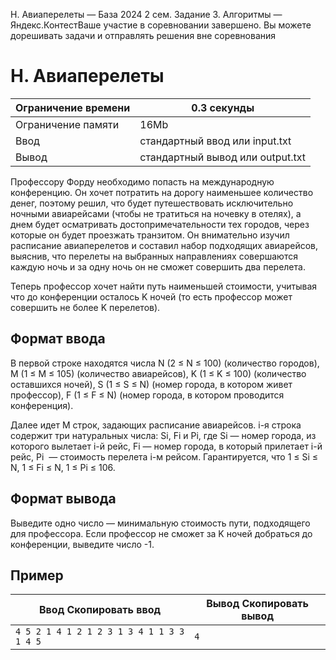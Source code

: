  H. Авиаперелеты — База 2024 2 сем. Задание 3\. Алгоритмы — Яндекс.КонтестВаше участие в соревновании завершено. Вы можете дорешивать задачи и отправлять решения вне соревнования



H. Авиаперелеты
===============




| Ограничение времени | 0\.3 секунды |
| --- | --- |
| Ограничение памяти | 16Mb |
| Ввод | стандартный ввод или input.txt |
| Вывод | стандартный вывод или output.txt |





Профессору Форду необходимо попасть на международную конференцию. Он хочет потратить на дорогу наименьшее количество денег,
 поэтому решил, что будет путешествовать исключительно ночными авиарейсами (чтобы не тратиться на ночевку в отелях), а днем
 будет осматривать достопримечательности тех городов, через которые он будет проезжать транзитом. Он внимательно изучил расписание
 авиаперелетов и составил набор подходящих авиарейсов, выяснив, что перелеты на выбранных направлениях совершаются каждую ночь
 и за одну ночь он не сможет совершить два перелета.
 

Теперь профессор хочет найти путь наименьшей стоимости, учитывая что до конференции осталось K ночей (то есть профессор может совершить не более K перелетов).
 



Формат ввода
------------



В первой строке находятся числа N (2 ≤ N ≤ 100\) (количество городов), M (1 ≤ M ≤ 105) (количество авиарейсов), K (1 ≤ K ≤ 100\) (количество оставшихся ночей), S (1 ≤ S ≤ N) (номер города, в котором живет профессор), F (1 ≤ F ≤ N) (номер города, в котором проводится конференция).
 

Далее идет M строк, задающих расписание авиарейсов. i\-я строка содержит три натуральных числа: Si, Fi и Pi, где Si — номер города, из которого вылетает i\-й рейс, Fi — номер города, в который прилетает i\-й рейс, Pi  — стоимость перелета i\-м рейсом. Гарантируется, что 1 ≤ Si ≤ N, 1 ≤ Fi ≤ N, 1 ≤ Pi ≤ 106.
 



Формат вывода
-------------



Выведите одно число — минимальную стоимость пути, подходящего для профессора. Если профессор не сможет за K ночей добраться до конференции, выведите число \-1\.
 


Пример
------




| Ввод Скопировать ввод | Вывод Скопировать вывод |
| --- | --- |
| ``` 4 5 2 1 4 1 2 1 2 3 1 3 4 1 1 3 3 1 4 5  ``` | ``` 4  ``` |


